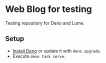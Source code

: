# Web Blog for testing

Testing repository for Deno and Lume.

## Setup

- [Install Deno](https://deno.com/manual/getting_started/installation) or update it with `deno upgrade`.
- Execute `deno task serve`.
